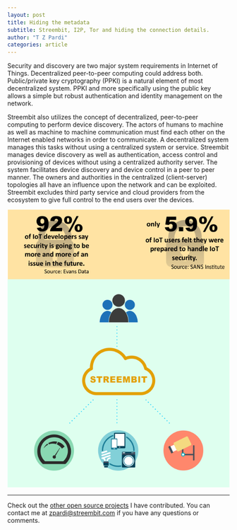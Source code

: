 ```yaml
---
layout: post
title: Hiding the metadata
subtitle: Streembit, I2P, Tor and hiding the connection details.
author: "T Z Pardi"
categories: article
---
```


Security and discovery are two major system requirements in Internet of Things. Decentralized peer-to-peer computing could address both. Public/private key cryptography (PPKI) is a natural element of most decentralized system. PPKI and more specifically using the public key allows a simple but robust authentication and identity management on the network. 

Streembit also utilizes the concept of decentralized, peer-to-peer computing to perform device discovery. The actors of humans to machine as well as machine to machine communication must find each other on the Internet enabled networks in order to communicate. A decentralized system manages this tasks without using a centralized system or service. Streembit manages device discovery as well as authentication, access control and provisioning of devices without using a centralized authority server. The system facilitates device discovery and device control in a peer to peer manner. The owners and authorities in the centralized (client-server) topologies all have an influence upon the network and can be exploited. Streembit excludes third party service and cloud providers from the ecosystem to give full control to the end users over the devices.


![Streembit IoT](../img/streembit_iot.png)


-------

Check out the [other open source projects](https://github.com/zsoltpardi) I have contributed. You can contact me at zpardi@streembit.com if you have any questions or comments.
